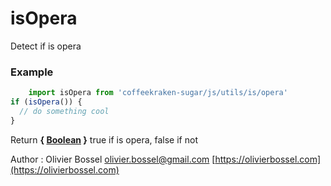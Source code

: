 # isOpera

Detect if is opera

### Example
```js
	import isOpera from 'coffeekraken-sugar/js/utils/is/opera'
if (isOpera()) {
  // do something cool
}
```
Return **{ [Boolean](https://developer.mozilla.org/fr/docs/Web/JavaScript/Reference/Objets_globaux/Boolean) }** true if is opera, false if not

Author : Olivier Bossel [olivier.bossel@gmail.com](mailto:olivier.bossel@gmail.com) [https://olivierbossel.com](https://olivierbossel.com)